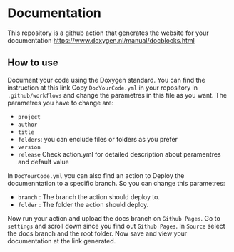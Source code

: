# Documentation

This repository is a github action that generates the website for your documentation https://www.doxygen.nl/manual/docblocks.html

## How to use

Document your code using the Doxygen standard. You can find the instruction at this link 
Copy `DocYourCode.yml` in your repository in `.github/workflows` and change the parametres in this file as you want.
The parametres you have to change are:
  * `project`
  * `author`
  * `title`
  * `folders`: you can  enclude files or folders as you prefer
  * `version`
  * `release`
Check action.yml for detailed description about paramentres and default value

In `DocYourCode.yml` you can also find an action to Deploy the documenntation to a specific branch. So you can change this parametres:
  * `branch` : The branch the action should deploy to.
  * `folder` : The folder the action should deploy.

Now run your action and upload the docs branch on `Github Pages`. Go to `settings` and scroll down since you find out `Github Pages`. In `Source` select the docs branch and the root folder. Now save and view your documentation at the link generated.


  
